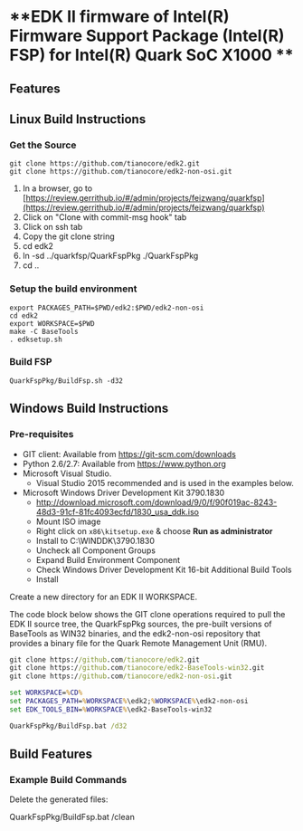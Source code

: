 # **EDK II firmware of Intel(R) Firmware Support Package (Intel(R) FSP) for Intel(R) Quark SoC X1000 **

## **Features**

## **Linux Build Instructions**

### Get the Source

```
git clone https://github.com/tianocore/edk2.git
git clone https://github.com/tianocore/edk2-non-osi.git
```
1. In a browser, go to
[https://review.gerrithub.io/#/admin/projects/feizwang/quarkfsp](https://review.gerrithub.io/#/admin/projects/feizwang/quarkfsp)
2. Click on "Clone with commit-msg hook" tab
3. Click on ssh tab
4. Copy the git clone string
5. cd edk2
6. ln -sd ../quarkfsp/QuarkFspPkg ./QuarkFspPkg
7. cd ..

### Setup the build environment

```
export PACKAGES_PATH=$PWD/edk2:$PWD/edk2-non-osi
cd edk2
export WORKSPACE=$PWD
make -C BaseTools
. edksetup.sh
```

### Build FSP

```
QuarkFspPkg/BuildFsp.sh -d32
```

## **Windows Build Instructions**

### Pre-requisites

* GIT client: Available from https://git-scm.com/downloads
* Python 2.6/2.7: Available from https://www.python.org
* Microsoft Visual Studio.
  - Visual Studio 2015 recommended and is used in the examples below.
* Microsoft Windows Driver Development Kit 3790.1830
  - http://download.microsoft.com/download/9/0/f/90f019ac-8243-48d3-91cf-81fc4093ecfd/1830_usa_ddk.iso
  - Mount ISO image
  - Right click on ```x86\kitsetup.exe``` & choose **Run as administrator**
  - Install to C:\WINDDK\3790.1830
  - Uncheck all Component Groups
  - Expand Build Environment Component
  - Check Windows Driver Development Kit 16-bit Additional Build Tools
  - Install

Create a new directory for an EDK II WORKSPACE.

The code block below shows the GIT clone operations required to pull the EDK II
source tree, the QuarkFspPkg sources, the pre-built versions of BaseTools as WIN32
binaries, and the edk2-non-osi repository that provides a binary file for the
Quark Remote Management Unit (RMU).

```cmd
git clone https://github.com/tianocore/edk2.git
git clone https://github.com/tianocore/edk2-BaseTools-win32.git
git clone https://github.com/tianocore/edk2-non-osi.git

set WORKSPACE=%CD%
set PACKAGES_PATH=%WORKSPACE%\edk2;%WORKSPACE%\edk2-non-osi
set EDK_TOOLS_BIN=%WORKSPACE%\edk2-BaseTools-win32

QuarkFspPkg/BuildFsp.bat /d32
```

## **Build Features**

### **Example Build Commands**

Delete the generated files:

QuarkFspPkg/BuildFsp.bat /clean
